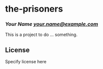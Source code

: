 # the-prisoners
### _Your Name <your.name@example.com>_

This is a project to do ... something.

## License

Specify license here

